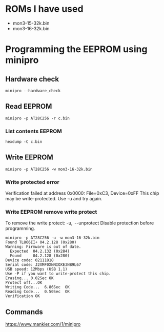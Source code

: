 # ROMs I have used

- mon3-15-32k.bin
- mon3-16-32k.bin

# Programming the EEPROM using minipro

## Hardware check
```
minipro --hardware_check
```

## Read EEPROM
```
minipro -p AT28C256 -r c.bin
```

### List contents EEPROM
```
hexdump -C c.bin
```

## Write EEPROM
```
minipro -p AT28C256 -w mon3-16-32k.bin
```

### Write protected error
Verification failed at address 0x0000: File=0xC3, Device=0xFF
This chip may be write-protected. Use -u and try again.

### Write EEPROM remove write protect
To remove the write protect:
-u,  --unprotect
Disable protection before programming.

```
minipro -p AT28C256 -u -w mon3-16-32k.bin
Found TL866II+ 04.2.128 (0x280)
Warning: Firmware is out of date.
  Expected  04.2.132 (0x284)
  Found     04.2.128 (0x280)
Device code: 02111818
Serial code: J2XMF0XNNIOXE3NB9L67
USB speed: 12Mbps (USB 1.1)
Use -P if you want to write-protect this chip.
Erasing... 0.02Sec OK
Protect off...OK
Writing Code...  6.86Sec  OK
Reading Code...  0.50Sec  OK
Verification OK
```

## Commands
https://www.mankier.com/1/minipro
